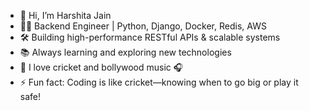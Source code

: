 - 👋 Hi, I’m Harshita Jain
- 👨‍💻 Backend Engineer | Python, Django, Docker, Redis, AWS  
- 🛠 Building high-performance RESTful APIs & scalable systems
- 📚 Always learning and exploring new technologies
- 🏏 I love cricket and bollywood music 🎧
- ⚡ Fun fact: Coding is like cricket—knowing when to go big or play it safe!  

<!---
harshitaa1801/harshitaa1801 is a ✨ special ✨ repository because its `README.md` (this file) appears on your GitHub profile.
You can click the Preview link to take a look at your changes.
--->
